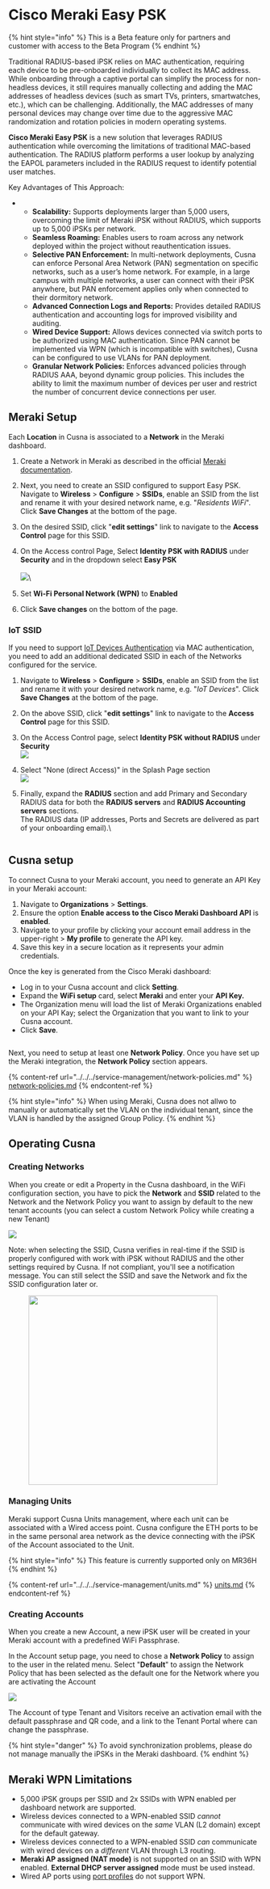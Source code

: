 # Cisco Meraki Easy PSK

{% hint style="info" %}
This is a Beta feature only for partners and customer with access to the Beta Program
{% endhint %}

Traditional RADIUS-based iPSK relies on MAC authentication, requiring each device to be pre-onboarded individually to collect its MAC address. While onboarding through a captive portal can simplify the process for non-headless devices, it still requires manually collecting and adding the MAC addresses of headless devices (such as smart TVs, printers, smartwatches, etc.), which can be challenging. Additionally, the MAC addresses of many personal devices may change over time due to the aggressive MAC randomization and rotation policies in modern operating systems.



**Cisco Meraki Easy PSK** is a new solution that leverages RADIUS authentication while overcoming the limitations of traditional MAC-based authentication. The RADIUS platform performs a user lookup by analyzing the EAPOL parameters included in the RADIUS request to identify potential user matches.

Key Advantages of This Approach:

*
  * **Scalability:** Supports deployments larger than 5,000 users, overcoming the limit of Meraki iPSK without RADIUS, which supports up to 5,000 iPSKs per network.
  * **Seamless Roaming:** Enables users to roam across any network deployed within the project without reauthentication issues.
  * **Selective PAN Enforcement:** In multi-network deployments, Cusna can enforce Personal Area Network (PAN) segmentation on specific networks, such as a user’s home network. For example, in a large campus with multiple networks, a user can connect with their iPSK anywhere, but PAN enforcement applies only when connected to their dormitory network.
  * **Advanced Connection Logs and Reports:** Provides detailed RADIUS authentication and accounting logs for improved visibility and auditing.
  * **Wired Device Support:** Allows devices connected via switch ports to be authorized using MAC authentication. Since PAN cannot be implemented via WPN (which is incompatible with switches), Cusna can be configured to use VLANs for PAN deployment.
  * **Granular Network Policies:** Enforces advanced policies through RADIUS AAA, beyond dynamic group policies. This includes the ability to limit the maximum number of devices per user and restrict the number of concurrent device connections per user.



## Meraki Setup

Each **Location** in Cusna is associated to a **Network** in the Meraki dashboard.&#x20;

1. Create a Network in Meraki as described in the official [Meraki documentation](https://documentation.meraki.com/General_Administration/Organizations_and_Networks/Creating_and_Deleting_Dashboard_Networks).
2. Next, you need to create an SSID configured to support Easy PSK. Navigate to **Wireless** > **Configure** > **SSIDs**, enable an SSID from the list and rename it with your desired network name, e.g. "_Residents WiFi_". Click **Save Changes** at the bottom of the page.
3. On the desired SSID, click "**edit settings**" link to navigate to the **Access Control** page for this SSID.
4. On the Access control Page, Select **Identity PSK with RADIUS** under **Security** and in the dropdown select **Easy PSK**\
   \
   ![](../../../.gitbook/assets/image.png)\

5. Set **Wi-Fi Personal Network (WPN)** to **Enabled**
6. Click **Save changes** on the bottom of the page.



### IoT SSID

If you need to support [IoT Devices Authentication](../../../service-management/wifi-portal-and-onboarding/iot-devices-authentication.md) via MAC authentication, you need to add an additional dedicated SSID in each of the Networks configured for the service.

1. Navigate to **Wireless** > **Configure** > **SSIDs**, enable an SSID from the list and rename it with your desired network name, e.g. "_IoT Devices_". Click **Save Changes** at the bottom of the page.
2. On the above SSID, click "**edit settings**" link to navigate to the **Access Control** page for this SSID.
3. On the Access Control page, select **Identity PSK without RADIUS** under **Security** \
   ![](<../../../.gitbook/assets/image (39).png>)
4. Select "None (direct Access)" in the Splash Page section\
   ![](<../../../.gitbook/assets/image (40).png>)
5.  Finally, expand the **RADIUS** section and add Primary and Secondary RADIUS data for both the **RADIUS servers** and **RADIUS Accounting servers** sections.\
    The RADIUS data (IP addresses, Ports and Secrets are delivered as part of your onboarding email).\


    <figure><img src="../../../.gitbook/assets/image (42).png" alt=""><figcaption></figcaption></figure>

## Cusna setup

To connect Cusna to your Meraki account, you need to generate an API Key in your Meraki account:

1. Navigate to **Organizations** > **Settings**.
2. Ensure the option **Enable access to the Cisco Meraki Dashboard API** is **enabled**.
3. Navigate to your profile by clicking your account email address in the upper-right > **My profile** to generate the API key.
4. Save this key in a secure location as it represents your admin credentials.



Once the key is generated from the Cisco Meraki dashboard:

* Log in to your Cusna account and click **Setting**.&#x20;
* Expand the **WiFi setup** card, select **Meraki** and enter your **API Key.**&#x20;
* The Organization menu will load the list of Meraki Organizations enabled on your API Kay; select the Organization that you want to link to your Cusna account.&#x20;
* Click **Save**.

<figure><img src="../../../.gitbook/assets/image (129).png" alt=""><figcaption></figcaption></figure>

Next, you need to setup at least one **Network Policy**.  Once you have set up the Meraki integration, the **Network Policy** section appears.

{% content-ref url="../../../service-management/network-policies.md" %}
[network-policies.md](../../../service-management/network-policies.md)
{% endcontent-ref %}



{% hint style="info" %}
When using Meraki, Cusna does not allwo to manually or automatically set the VLAN on the individual tenant, since the VLAN is handled by the assigned Group Policy.
{% endhint %}



## Operating Cusna

### Creating Networks

When you create or edit a Property in the Cusna dashboard, in the WiFi configuration section, you have to pick the **Network** and **SSID** related to the Network and the Network Policy you want to assign by default to the new tenant accounts (you can select a custom Network Policy while creating a new Tenant)



![](<../../../.gitbook/assets/image (148).png>)

Note: when selecting the SSID, Cusna verifies in real-time if the SSID is properly configured with work with iPSK without RADIUS and the other settings required by Cusna. If not compliant, you'll see a notification message. You can still select the SSID and save the Network and fix the SSID configuration later or.

<div align="left"><figure><img src="../../../.gitbook/assets/image (102).png" alt="" width="375"><figcaption></figcaption></figure></div>

### Managing Units

Meraki support Cusna Units management, where each unit can be associated with a Wired access point. Cusna configure the ETH ports to be in the same personal area network as the device connecting with the iPSK of the Account associated to the Unit.

{% hint style="info" %}
This feature is currently supported only on MR36H
{% endhint %}

{% content-ref url="../../../service-management/units.md" %}
[units.md](../../../service-management/units.md)
{% endcontent-ref %}



### Creating Accounts

When you create a new Account, a new iPSK user will be created in your Meraki account with a predefined WiFi Passphrase.&#x20;

In the Account setup page, you need to chose a **Network Policy** to assign to the user in the related menu. Select "**Default**" to assign the Network Policy that has been selected as the default one for the Network where you are activating the Account

![](<../../../.gitbook/assets/image (147).png>)

The Account of type Tenant and Visitors receive an activation email with the default passphrase and QR code, and a link to the Tenant Portal where can change the passphrase.

{% hint style="danger" %}
To avoid synchronization problems, please do not manage manually the iPSKs in the Meraki dashboard.
{% endhint %}





## Meraki WPN Limitations

* 5,000 iPSK groups per SSID and 2x SSIDs with WPN enabled per dashboard network are supported.
* Wireless devices connected to a WPN-enabled SSID _cannot_ communicate with wired devices on the _same_ VLAN (L2 domain) except for the default gateway.&#x20;
* Wireless devices connected to a WPN-enabled SSID _can_ communicate with wired devices on a _different_ VLAN through L3 routing.
* **Meraki AP assigned (NAT mode)** is not supported on an SSID with WPN enabled. **External DHCP server assigned** mode must be used instead.
* Wired AP ports using [port profiles](https://documentation.meraki.com/MR/Client_Addressing_and_Bridging/Port_Profiles) do not support WPN.

